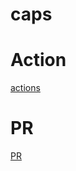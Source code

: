 # caps  

# Action
[actions](https://github.com/Oubaida996/caps/actions)  

# PR  
[PR](https://github.com/Oubaida996/caps/pull/1)  
